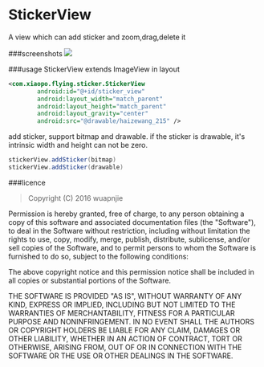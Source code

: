 # StickerView
A view which can add sticker and zoom,drag,delete it

###screenshots
![](https://github.com/wuapnjie/StickerView/blob/master/screenshots/stickerview.gif)

###usage
StickerView extends ImageView
in layout
```xml
<com.xiaopo.flying.sticker.StickerView
        android:id="@+id/sticker_view"
        android:layout_width="match_parent"
        android:layout_height="match_parent"
        android:layout_gravity="center"
        android:src="@drawable/haizewang_215" />
```
add sticker, support bitmap and drawable.
if the sticker is drawable, it's intrinsic width and height can not be zero.

```java
stickerView.addSticker(bitmap)
stickerView.addSticker(drawable)
```

###licence
> Copyright (C) 2016 wuapnjie
  
  Permission is hereby granted, free of charge, to any person obtaining a copy of this software and associated documentation files (the "Software"), to deal in the Software without restriction, including without limitation the rights to use, copy, modify, merge, publish, distribute, sublicense, and/or sell copies of the Software, and to permit persons to whom the Software is furnished to do so, subject to the following conditions:
  
  The above copyright notice and this permission notice shall be included in all copies or substantial portions of the Software.
  
  THE SOFTWARE IS PROVIDED "AS IS", WITHOUT WARRANTY OF ANY KIND, EXPRESS OR IMPLIED, INCLUDING BUT NOT LIMITED TO THE WARRANTIES OF MERCHANTABILITY, FITNESS FOR A PARTICULAR PURPOSE AND NONINFRINGEMENT. IN NO EVENT SHALL THE AUTHORS OR COPYRIGHT HOLDERS BE LIABLE FOR ANY CLAIM, DAMAGES OR OTHER LIABILITY, WHETHER IN AN ACTION OF CONTRACT, TORT OR OTHERWISE, ARISING FROM, OUT OF OR IN CONNECTION WITH THE SOFTWARE OR THE USE OR OTHER DEALINGS IN THE SOFTWARE.
